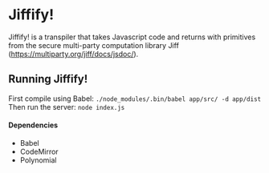 # Jiffify!

Jiffify! is a transpiler that takes Javascript code and returns with primitives from the secure multi-party computation library Jiff (https://multiparty.org/jiff/docs/jsdoc/).

## Running Jiffify!
First compile using Babel:
```./node_modules/.bin/babel app/src/ -d app/dist```
Then run the server:
```node index.js```


#### Dependencies
- Babel
- CodeMirror
- Polynomial

